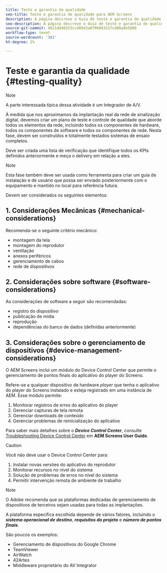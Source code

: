 ```yaml
---
title: Teste e garantia da qualidade
seo-title: Teste e garantia de qualidade para AEM Screens
description: A página descreve o Guia de teste e garantia de qualidade para práticas recomendadas do AEM Screens
seo-description: A página descreve o Guia de teste e garantia de qualidade para práticas recomendadas do AEM Screens
source-git-commit: 4611dd40153ccd09d3a0796093157cd09a8e5b80
workflow-type: tm+mt
source-wordcount: '361'
ht-degree: 2%

---
```



# Teste e garantia da qualidade {#testing-quality}

>[!NOTE]
>A parte interessada típica dessa atividade é um Integrador de A/V.

À medida que nos aproximamos da implantação real da rede de sinalização digital, devemos criar um plano de teste e controle de qualidade que aborde todos os elementos da rede, incluindo todos os componentes de hardware, todos os componentes de software e todos os componentes de rede.
Nesta fase, devem ser construídos e totalmente testados sistemas de ensaio completos.

Deve ser criada uma lista de verificação que identifique todos os KPIs definidos anteriormente e meça o delivery em relação a eles.

>[!NOTE]
>
>Esta fase também deve ser usada como ferramenta para criar um guia de instalação e de usuário que possa ser enviado posteriormente com o equipamento e mantido no local para referência futura.

Devem ser considerados os seguintes elementos:

## 1. Considerações Mecânicas {#mechanical-considerations}

Recomenda-se o seguinte critério mecânico:

* montagem da tela
* montagem do reprodutor
* ventilação
* anexos periféricos
* gerenciamento de cabos
* rede de dispositivos

## 2. Considerações sobre software {#software-considerations}

As considerações de software a seguir são recomendadas:

* registro do dispositivo
* publicação de mídia
* reprodução
* dependências do banco de dados (definidas anteriormente)


## 3. Considerações sobre o gerenciamento de dispositivos {#device-management-considerations}

O AEM Screens inclui um módulo do Device Control Center que permite o gerenciamento de pontos finais do aplicativo do player do Screens.

Refere-se a qualquer dispositivo de hardware *player* que tenha o aplicativo do player do Screens instalado e esteja registrado em uma instância de AEM.
Esse módulo permite:

1. Monitorar registros de erros do aplicativo do player
1. Gerenciar capturas de tela remota
1. Gerenciar downloads de conteúdo
1. Gerenciar problemas de reinicialização do aplicativo

Para saber mais detalhes sobre o ***Device Control Center***, consulte [Troubleshooting Device Control Center](https://helpx.adobe.com/experience-manager/6-5/screens/using/monitoring-screens.html) em **AEM Screens User Guide**.

>[!CAUTION]
>
> Você não deve usar o Device Control Center para:
> 1. Instalar novas versões do aplicativo do reprodutor
> 1. Monitorar recursos no nível do sistema
> 1. Solução de problemas de erros no nível do sistema
> 1. Permitir intervenção remota de ambiente de trabalho



>[!NOTE]
>
> O Adobe recomenda que as plataformas dedicadas de gerenciamento de dispositivos de terceiros sejam usadas para todas as implantações.

A plataforma específica escolhida depende de vários fatores, incluindo o ***sistema operacional de destino***, ***requisitos do projeto*** e ***número de pontos finais***.

São poucos os exemplos:

* Gerenciamento de dispositivos do Google Chrome
* TeamViewer
* AirWatch
* 42Artes
* Middleware proprietário do AV Integrator
